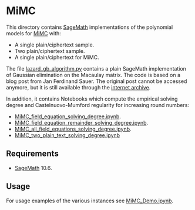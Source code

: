 # MiMC
This directory contains [SageMath](https://www.sagemath.org/) implementations of the polynomial models for [MiMC](https://doi.org/10.1007/978-3-662-53887-6_7) with:
- A single plain/ciphertext sample.
- Two plain/ciphertext sample.
- A single plain/ciphertext for MiMC.

The file [lazard_gb_algorithm.py](./lazard_gb_algorithm.py) contains a plain SageMath implementation of Gaussian elimination on the Macaulay matrix.
The code is based on a blog post from Jan Ferdinand Sauer.
The original post cannot be accessed anymore, but it is still available through the [internet archive](https://web.archive.org/web/20241016004144/https://asdm.gmbh/2021/03/15/d_reg/).

In addition, it contains Notebooks which compute the empirical solving degree and Castelnuovo-Mumford regularity for increasing round numbers:
- [MiMC_field_equation_solving_degree.ipynb](./MiMC_field_equation_solving_degree.ipynb).
- [MiMC_field_equation_remainder_solving_degree.ipynb](./MiMC_field_equation_remainder_solving_degree.ipynb).
- [MiMC_all_field_equations_solving_degree.ipynb](./MiMC_all_field_equations_solving_degree.ipynb).
- [MiMC_two_plain_text_solving_degree.ipynb](./MiMC_two_plain_text_solving_degree.ipynb)


## Requirements
- [SageMath](https://www.sagemath.org/) 10.6.

## Usage
For usage examples of the various instances see [MiMC_Demo.ipynb](./MiMC_Demo.ipynb).

